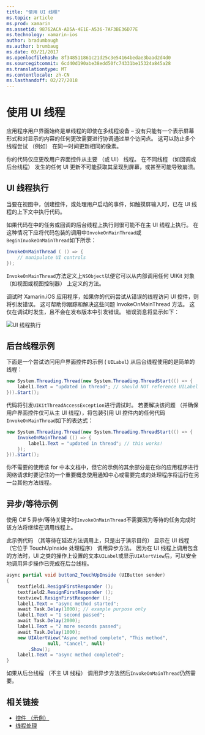 ```yaml
---
title: "使用 UI 线程"
ms.topic: article
ms.prod: xamarin
ms.assetid: 98762ACA-AD5A-4E1E-A536-7AF3BE36D77E
ms.technology: xamarin-ios
author: bradumbaugh
ms.author: brumbaug
ms.date: 03/21/2017
ms.openlocfilehash: 8f348511861c21d25c3e54164bedae3baad2d4d0
ms.sourcegitcommit: 6cd40d190abe38edd50fc74331be15324a845a28
ms.translationtype: MT
ms.contentlocale: zh-CN
ms.lasthandoff: 02/27/2018
---
```

# <a name="working-with-the-ui-thread"></a>使用 UI 线程

应用程序用户界面始终是单线程的即使在多线程设备 – 没有只能有一个表示屏幕形式和对显示的内容的任何更改需要进行协调通过单个访问点。 这可以防止多个线程尝试 （例如） 在同一时间更新相同的像素。

你的代码仅应更改用户界面控件从主要 （或 UI） 线程。 在不同线程 （如回调或后台线程） 发生的任何 UI 更新不可能获取其呈现到屏幕，或甚至可能导致崩溃。

## <a name="ui-thread-execution"></a>UI 线程执行

当要在视图中，创建控件，或处理用户启动的事件，如触摸屏输入时，已在 UI 线程的上下文中执行代码。

如果代码在中的任务或回调的后台线程上执行则很可能不在主 UI 线程上执行。 在这种情况下应将代码包装的调用中`InvokeOnMainThread`或`BeginInvokeOnMainThread`如下所示：

```csharp
InvokeOnMainThread ( () => {
    // manipulate UI controls
});
```

`InvokeOnMainThread`方法定义上`NSObject`以便它可以从内部调用任何 UIKit 对象 （如视图或视图控制器） 上定义的方法。

调试时 Xamarin.iOS 应用程序，如果你的代码尝试从错误的线程访问 UI 控件，则将引发错误。 这可帮助你跟踪和解决这些问题 InvokeOnMainThread 方法。 这仅在调试时发生，且不会在发布版本中引发错误。 错误消息将显示如下：

 ![](ui-thread-images/image10.png "UI 线程执行")

 <a name="Background_Thread_Example" />


## <a name="background-thread-example"></a>后台线程示例

下面是一个尝试访问用户界面控件的示例 ( `UILabel`) 从后台线程使用的是简单的线程：

```csharp
new System.Threading.Thread(new System.Threading.ThreadStart(() => {
    label1.Text = "updated in thread"; // should NOT reference UILabel on background thread!
})).Start();
```

代码将引发`UIKitThreadAccessException`进行调试时。 若要解决该问题 （并确保用户界面控件仅可从主 UI 线程），将包装引用 UI 控件内的任何代码`InvokeOnMainThread`如下的表达式：

```csharp
new System.Threading.Thread(new System.Threading.ThreadStart(() => {
    InvokeOnMainThread (() => {
        label1.Text = "updated in thread"; // this works!
    });
})).Start();
```

你不需要的使用该 for 中本文档中，但它的示例的其余部分是在你的应用程序进行网络请求时要记住的一个重要概念使用通知中心或需要完成的处理程序将运行在另一台其他方法线程。

 <a name="Async_Await_Example" />


## <a name="asyncawait-example"></a>异步/等待示例

使用 C# 5 异步/等待关键字时`InvokeOnMainThread`不需要因为等待的任务完成时该方法将继续在调用线程上。

此示例代码 （其等待在延迟方法调用上，只是出于演示目的） 显示在 UI 线程 （它位于 TouchUpInside 处理程序） 调用异步方法。 因为在 UI 线程上调用包含的方法时，UI 之类的操作上设置的文本`UILabel`或显示`UIAlertView`后，可以安全地调用异步操作已完成在后台线程。

```csharp
async partial void button2_TouchUpInside (UIButton sender)
{
    textfield1.ResignFirstResponder ();
    textfield2.ResignFirstResponder ();
    textview1.ResignFirstResponder ();
    label1.Text = "async method started";
    await Task.Delay(1000); // example purpose only
    label1.Text = "1 second passed";
    await Task.Delay(2000);
    label1.Text = "2 more seconds passed";
    await Task.Delay(1000);
    new UIAlertView("Async method complete", "This method", 
               null, "Cancel", null)
        .Show();
    label1.Text = "async method completed";
}
```

如果从后台线程 （不主 UI 线程） 调用异步方法然后`InvokeOnMainThread`仍然需要。


## <a name="related-links"></a>相关链接

- [控件 （示例）](https://developer.xamarin.com/samples/Controls/)
- [线程处理](~/ios/app-fundamentals/threading.md)
